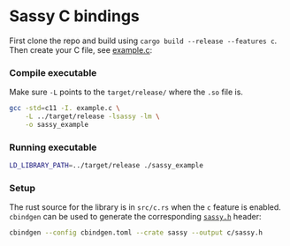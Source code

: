 # Sassy C bindings

First clone the repo and build using `cargo build --release --features c`. 
Then create your C file, see [example.c](example.c):


### Compile executable
Make sure `-L` points to the `target/release/` where the `.so` file is.
```bash
gcc -std=c11 -I. example.c \
    -L ../target/release -lsassy -lm \
    -o sassy_example
```

### Running executable
```bash
LD_LIBRARY_PATH=../target/release ./sassy_example
```

### Setup
The rust source for the library is in `src/c.rs` when the `c` feature is
enabled. `cbindgen` can be used to generate the corresponding [`sassy.h`](sassy.h) header:

```bash
cbindgen --config cbindgen.toml --crate sassy --output c/sassy.h
```
